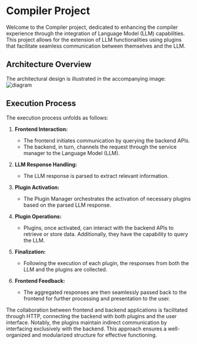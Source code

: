 # Compiler Project

Welcome to the Compiler project, dedicated to enhancing the compiler experience through the integration of Language Model (LLM) capabilities. This project allows for the extension of LLM functionalities using plugins that facilitate seamless communication between themselves and the LLM.

## Architecture Overview

The architectural design is illustrated in the accompanying image:
![diagram](https://drive.google.com/uc?export=view&id=1v-S9mdO_Sf5ovS3mEcz5FHzuYOslh4d6)

## Execution Process

The execution process unfolds as follows:

1. **Frontend Interaction:**
   - The frontend initiates communication by querying the backend APIs.
   - The backend, in turn, channels the request through the service manager to the Language Model (LLM).

2. **LLM Response Handling:**
   - The LLM response is parsed to extract relevant information.

3. **Plugin Activation:**
   - The Plugin Manager orchestrates the activation of necessary plugins based on the parsed LLM response.

4. **Plugin Operations:**
   - Plugins, once activated, can interact with the backend APIs to retrieve or store data. Additionally, they have the capability to query the LLM.

5. **Finalization:**
   - Following the execution of each plugin, the responses from both the LLM and the plugins are collected.

6. **Frontend Feedback:**
   - The aggregated responses are then seamlessly passed back to the frontend for further processing and presentation to the user.

The collaboration between frontend and backend applications is facilitated through HTTP, connecting the backend with both plugins and the user interface. Notably, the plugins maintain indirect communication by interfacing exclusively with the backend. This approach ensures a well-organized and modularized structure for effective functioning.
